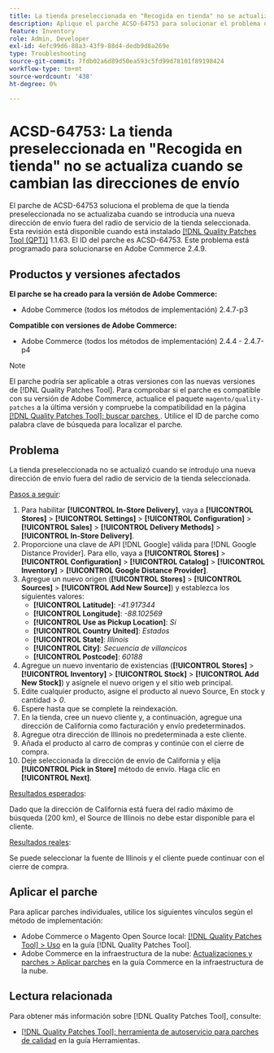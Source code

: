 ```yaml
---
title: La tienda preseleccionada en "Recogida en tienda" no se actualiza cuando cambia la dirección de envío
description: Aplique el parche ACSD-64753 para solucionar el problema de Adobe Commerce en el que la tienda preseleccionada no se actualizaba cuando se introducía una nueva dirección de envío fuera del radio de servicio de la tienda seleccionada.
feature: Inventory
role: Admin, Developer
exl-id: 4efc99d6-88a3-43f9-88d4-dedb9d8a269e
type: Troubleshooting
source-git-commit: 7fdb02a6d89d50ea593c5fd99d78101f89198424
workflow-type: tm+mt
source-wordcount: '438'
ht-degree: 0%

---
```


# ACSD-64753: La tienda preseleccionada en &quot;Recogida en tienda&quot; no se actualiza cuando se cambian las direcciones de envío

El parche de ACSD-64753 soluciona el problema de que la tienda preseleccionada no se actualizaba cuando se introducía una nueva dirección de envío fuera del radio de servicio de la tienda seleccionada. Esta revisión está disponible cuando está instalado [[!DNL Quality Patches Tool (QPT)]](/help/tools/quality-patches-tool/quality-patches-tool-to-self-serve-quality-patches.md) 1.1.63. El ID del parche es ACSD-64753. Este problema está programado para solucionarse en Adobe Commerce 2.4.9.

## Productos y versiones afectados

**El parche se ha creado para la versión de Adobe Commerce:**

* Adobe Commerce (todos los métodos de implementación) 2.4.7-p3

**Compatible con versiones de Adobe Commerce:**

* Adobe Commerce (todos los métodos de implementación) 2.4.4 - 2.4.7-p4

>[!NOTE]
>
>El parche podría ser aplicable a otras versiones con las nuevas versiones de [!DNL Quality Patches Tool]. Para comprobar si el parche es compatible con su versión de Adobe Commerce, actualice el paquete `magento/quality-patches` a la última versión y compruebe la compatibilidad en la página [[!DNL Quality Patches Tool]: buscar parches ](https://experienceleague.adobe.com/tools/commerce-quality-patches/index.html). Utilice el ID de parche como palabra clave de búsqueda para localizar el parche.

## Problema

La tienda preseleccionada no se actualizó cuando se introdujo una nueva dirección de envío fuera del radio de servicio de la tienda seleccionada.

<u>Pasos a seguir</u>:

1. Para habilitar **[!UICONTROL In-Store Delivery]**, vaya a **[!UICONTROL Stores]** > **[!UICONTROL Settings]** > **[!UICONTROL Configuration]** > **[!UICONTROL Sales]** > **[!UICONTROL Delivery Methods]** > **[!UICONTROL In-Store Delivery]**.
1. Proporcione una clave de API [!DNL Google] válida para [!DNL Google Distance Provider]. Para ello, vaya a **[!UICONTROL Stores]** > **[!UICONTROL Configuration]** > **[!UICONTROL Catalog]** > **[!UICONTROL Inventory]** > **[!UICONTROL Google Distance Provider]**.
1. Agregue un nuevo origen (**[!UICONTROL Stores]** > **[!UICONTROL Sources]** > **[!UICONTROL Add New Source]**) y establezca los siguientes valores:
   * **[!UICONTROL Latitude]**: *-41.917344*
   * **[!UICONTROL Longitude]**: *-88.102569*
   * **[!UICONTROL Use as Pickup Location]**: *Sí*
   * **[!UICONTROL Country United]**: *Estados*
   * **[!UICONTROL State]**: *Illinois*
   * **[!UICONTROL City]**: *Secuencia de villancicos*
   * **[!UICONTROL Postcode]**: *60188*
1. Agregue un nuevo inventario de existencias (**[!UICONTROL Stores]** > **[!UICONTROL Inventory]** > **[!UICONTROL Stock]** > **[!UICONTROL Add New Stock]**) y asígnele el nuevo origen y el sitio web principal.
1. Edite cualquier producto, asigne el producto al nuevo Source, En stock y cantidad > *0*.
1. Espere hasta que se complete la reindexación.
1. En la tienda, cree un nuevo cliente y, a continuación, agregue una dirección de California como facturación y envío predeterminados.
1. Agregue otra dirección de Illinois no predeterminada a este cliente.
1. Añada el producto al carro de compras y continúe con el cierre de compra.
1. Deje seleccionada la dirección de envío de California y elija **[!UICONTROL Pick in Store]** método de envío. Haga clic en **[!UICONTROL Next]**.

<u>Resultados esperados</u>:

Dado que la dirección de California está fuera del radio máximo de búsqueda (200 km), el Source de Illinois no debe estar disponible para el cliente.

<u>Resultados reales</u>:

Se puede seleccionar la fuente de Illinois y el cliente puede continuar con el cierre de compra.

## Aplicar el parche

Para aplicar parches individuales, utilice los siguientes vínculos según el método de implementación:

* Adobe Commerce o Magento Open Source local: [[!DNL Quality Patches Tool] > Uso](/help/tools/quality-patches-tool/usage.md) en la guía [!DNL Quality Patches Tool].
* Adobe Commerce en la infraestructura de la nube: [Actualizaciones y parches > Aplicar parches](https://experienceleague.adobe.com/docs/commerce-cloud-service/user-guide/develop/upgrade/apply-patches.html) en la guía Commerce en la infraestructura de la nube.

## Lectura relacionada

Para obtener más información sobre [!DNL Quality Patches Tool], consulte:

* [[!DNL Quality Patches Tool]: herramienta de autoservicio para parches de calidad](/help/tools/quality-patches-tool/quality-patches-tool-to-self-serve-quality-patches.md) en la guía Herramientas.

